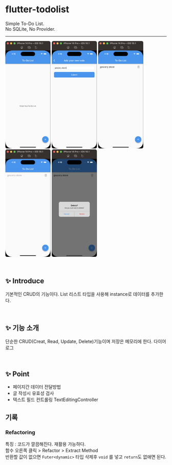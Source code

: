 # flutter-todolist

Simple To-Do List.  
No SQLite, No Provider.  

---


<p float="left">
    <img src="https://github.com/keemeesuu/flutter-todolist/blob/main/images/1.png"  width="28%" />
    <img src="https://github.com/keemeesuu/flutter-todolist/blob/main/images/2.png"  width="28%" />
    <img src="https://github.com/keemeesuu/flutter-todolist/blob/main/images/3.png"  width="28%" />
    <img src="https://github.com/keemeesuu/flutter-todolist/blob/main/images/4.png"  width="28%" />
    <img src="https://github.com/keemeesuu/flutter-todolist/blob/main/images/5.png"  width="28%" />
</p>


<br>

## ✨ Introduce

기본적인 CRUD의 기능이다.
List<Class> 리스트 타입을 사용해 instance로 데이터를 추가한다.

<br>

## ✨ 기능 소개

단순한 CRUD(Creat, Read, Update, Delete)기능이며 저장은 메모리에 한다.
다이어로그

<br>

## ✨ Point

- 페이지간 데이터 전달방법
- 글 작성시 유효성 검사
- 텍스트 필드 컨트롤링
    TextEditingController


## 기록

### Refactoring

특징 : 코드가 깔끔해진다. 재활용 가능하다.  
함수 오른쪽 클릭 > Refactor > Extract Method  
반환할 값이 없으면 `Futer<dynamic>` 타입 삭제후 `void` 를 넣고 `return`도 없애면 된다.